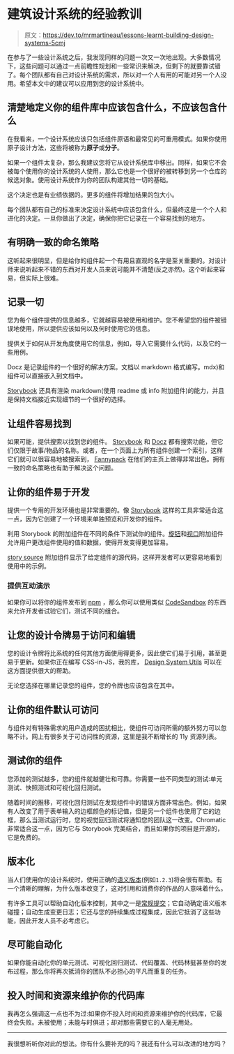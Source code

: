 # 建筑设计系统的经验教训

> 原文：<https://dev.to/mrmartineau/lessons-learnt-building-design-systems-5cmj>

在参与了一些设计系统之后，我发现同样的问题一次又一次地出现。大多数情况下，这些问题可以通过一点前瞻性规划和一些常识来解决，但剩下的就要靠试错了。每个团队都有自己对设计系统的需求，所以对一个人有用的可能对另一个人没用。希望本文中的建议可以应用到您的设计系统中。

## 清楚地定义你的组件库中应该包含什么，不应该包含什么

在我看来，一个设计系统应该只包括组件原语和最常见的可重用模式。如果你使用原子设计方法，这些将被称为**原子**或**分子**。

如果一个组件太复杂，那么我建议您将它从设计系统库中移出。同样，如果它不会被每个使用你的设计系统的人使用，那么它也是一个很好的被转移到另一个仓库的候选对象。使用设计系统作为你的团队构建其他一切的基础。

这个决定也是有业绩依据的。更多的组件将增加结果的包大小。

每个团队都有自己的标准来决定设计系统中应该包含什么，但最终这是一个个人和进化的决定。一旦你做出了决定，确保你把它记录在一个容易找到的地方。

## 有明确一致的命名策略

这听起来很明显，但是给你的组件起一个有用且直观的名字是至关重要的。对设计师来说听起来不错的东西对开发人员来说可能并不清楚(反之亦然)。这个听起来容易，但实际上很难。

## 记录一切

您为每个组件提供的信息越多，它就越容易被使用和维护。您不希望您的组件被错误地使用，所以提供应该如何以及何时使用它的信息。

提供关于如何从开发角度使用它的信息，例如，导入它需要什么代码，以及它的一些用例。

Docz 是记录组件的一个很好的解决方案。文档以 markdown 格式编写。mdx)和组件可以直接嵌入到文档中。

[Storybook](https://storybook.js.org/) 还具有渲染 markdown(使用 readme 或 info 附加组件)的能力，并且是保持文档接近实现细节的一个很好的选择。

## 让组件容易找到

如果可能，提供搜索以找到您的组件。 [Storybook](https://storybook.js.org/) 和 [Docz](https://www.docz.site/) 都有搜索功能，但它们仅限于故事/物品的名称。或者，在一个页面上为所有组件创建一个索引，这样它们就可以很容易地被搜索到， [Fannypack](https://fannypack.style/) 在他们的主页上做得非常出色。拥有一致的命名策略也有助于解决这个问题。

## 让你的组件易于开发

提供一个专用的开发环境也是非常重要的。像 [Storybook](https://storybook.js.org/) 这样的工具非常适合这一点，因为它创建了一个环境来单独预览和开发你的组件。

利用 Storybook 的附加组件在不同的条件下测试你的组件。[旋钮](https://github.com/storybooks/storybook/tree/master/addons/knobs)和[视口](https://github.com/storybooks/storybook/tree/master/addons/viewport)附加组件允许用户更改组件使用的值和数据，使得开发变得更加容易。

[story source](https://github.com/storybooks/storybook/tree/master/addons/storysource) 附加组件显示了给定组件的源代码，这样开发者可以更容易地看到使用中的示例。

### 提供互动演示

如果你可以将你的组件发布到 [npm](https://npmjs.org) ，那么你可以使用类似 [CodeSandbox](https://codesandbox.io/) 的东西来允许开发者试验它们，测试不同的组合。

## 让您的设计令牌易于访问和编辑

您的设计令牌将比系统的任何其他方面使用得更多，因此使它们易于引用，甚至更易于更新。如果你正在编写 CSS-in-JS，我的库， [Design System Utils](https://github.com/mrmartineau/design-system-utils/) 可以在这方面提供很大的帮助。

无论您选择在哪里记录您的组件，您的令牌也应该包含在其中。

## 让你的组件默认可访问

与组件对有特殊需求的用户造成的困扰相比，使组件可访问所需的额外努力可以忽略不计。网上有很多关于可访问性的资源，这里是我不断增长的 11y 资源列表。

## 测试你的组件

您添加的测试越多，您的组件就越健壮和可靠。你需要一些不同类型的测试:单元测试、快照测试和可视化回归测试。

随着时间的推移，可视化回归测试在发现组件中的错误方面非常出色。例如，如果有人改变了用于表单输入的边框颜色的标记值，但是另一个组件也使用了它的边框，那么当测试运行时，您的视觉回归测试将通知您的团队这一改变。Chromatic 非常适合这一点，因为它与 Storybook 完美结合，而且如果你的项目是开源的，它是免费的。

## 版本化

当人们使用你的设计系统时，使用正确的[语义版本](https://semver.org/spec/v2.0.0.html)(例如`1.2.3`)将会很有帮助。有一个清晰的理解，为什么版本改变了，这对引用和消费你的作品的人意味着什么。

有许多工具可以帮助自动化版本控制，其中之一是[常规提交](https://www.conventionalcommits.org)；它自动确定语义版本碰撞；自动生成变更日志；它还与您的持续集成过程集成，因此它抵消了这些功能，因此开发人员不必考虑它。

## 尽可能自动化

如果你能自动化你的单元测试、可视化回归测试、代码覆盖、代码林挺甚至你的发布过程，那么你将再次抵消你的团队不必担心的平凡而重复的任务。

## 投入时间和资源来维护你的代码库

我再怎么强调这一点也不为过:如果你不投入时间和资源来维护你的代码库，它最终会失败。未被使用；未能与时俱进；却对那些需要它的人毫无用处。

* * *

我很想听听你对此的想法。你有什么要补充的吗？我还有什么可以改进的地方吗？